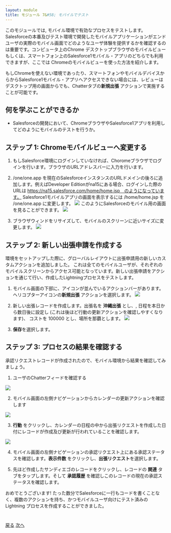 ```yaml
---
layout: module
title: モジュール 7&#58; モバイルでテスト
---
```


このモジュールでは, モバイル環境で有効なプロセスをテストします。Salesforceの本番及びテスト環境で開発したモバイルアプリケーションがエンドユーザの実際のモバイル画面でどのようなユーザ体験を提供するかを確認するのは重要です。コンピュータ上のChrome デスクトップブラウザのモバイルビューもしくは、スマートフォン上のSalesforce1モバイル・アプリのどちらでも利用できますが、ここでは Chromeのモバイルビューを使った方法を紹介します。

もしChromeを使えない環境であったり、スマートフォンやモバイルデバイスからからSalesforce1モバイル・アプリへアクセスできない場合には、レビューはデスクトップ用の画面からでも、Chatterタブの**新規出張** アクションで実施することが可能です。



## 何を学ぶことができるか
- Salesforceの開発において、ChromeブラウザやSalesforce1アプリを利用してどのようにモバイルのテストを行うか。

## ステップ 1: Chromeモバイルビューへ変更する

1. もしSalesforce環境にログインしていなければ、Choromeブラウザでログインを行います。ブラウザのURLアドレスバーに入力を行います。
2. /one/one.app を現在のSalesforceインスタンスのURLドメインの後ろに追加します。例えばDeveloper Editionがna15にある場合、ログインした際のURLは https://na15.salesforce.com/home/home.jsp　のようになっています。 Salesforce1モバイルアプリの画面を表示するには /home/home.jsp を /one/one.app に変更します。
![](images/url.jpg)
このようにSalesforceのモバイル用の画面を見ることができます。
![](images/mobile1.jpg)


3. ブラウザウィンドをリサイズして、モバイルのスクリーンに近いサイズに変更します。
![](images/screen1.jpg)

## ステップ 2: 新しい出張申請を作成する
環境をセットアップした際に、グローバルレイアウトに出張申請用の新しいカスタムアクションを追加しました。 これは全てのモバイルユーザが、それぞれのモバイルスクリーンからアクセス可能となっています。新しい出張申請をアクションを通じて行い、作成したLightningプロセスをテストします。

1. モバイル画面の下部に、アイコンが並んでいるアクションバーがあります。ヘリコプターアイコンの**新規出張** アクションを選択します。
![](images/mobile3.jpg)

2. 新しい出張レコードを作成します。出張名を **沖縄出張** とし、, 日程を本日から数日後に設定し (これは後ほど行動の更新アクションを確認しやすくなります)、 コストを 100000 とし、場所を那覇とします。
![](images/mobile4.jpg)
3. **保存**を選択します。



## ステップ 3: プロセスの結果を確認する
承認リクエストレコードが作成されたので、モバイル環境から結果を確認してみましょう。


1. ユーザのChatterフィードを確認する

![](images/chatter1.jpg)

2. モバイル画面の左側ナビゲーションからカレンダーの更新アクションを確認します

![](images/chatter2.jpg)

3. **行動** をクリックし、カレンダーの日程の中から出張リクエストを作成した日付にレコードが作成及び更新が行われていることを確認します。

![](images/mobile5.jpg)

4. モバイル画面の左側ナビゲーションの承認リクエスト上にある承認ステータスを確認します。**表示件数** をクリックし、**出張リクエスト**を選択します。

5. 先ほど作成したサンディエゴのレコードをクリックし、レコードの **関連** タブをタップします。そして  **承認履歴** を確認しこのレコードの現在の承認ステータスを確認します。



おめでとうございます! たった数分でSalesforceに一行もコードを書くことなく、複数のアクションを持ち、かつモバイルユーザ向けにテスト済みの Lightning プロセスを作成することができました。






<div class="row" style="margin-top:40px;">
<div class="col-sm-12">
<a href="create-searchbar-component.html" class="btn btn-default"><i class="glyphicon glyphicon-chevron-left"></i> 戻る</a>
<a href="next.html" class="btn btn-default pull-right">次へ <i class="glyphicon glyphicon-chevron-right"></i></a>
</div>
</div>
